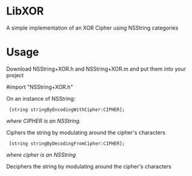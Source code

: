 LibXOR
======

A simple implementation of an XOR Cipher using NSString categories


Usage
=====

Download NSString+XOR.h  and  NSString+XOR.m and put them into your project

#import "NSString+XOR.h"


On an instance of NSString:

     [string stringByEncodingWithCipher:CIPHER];

*where CIPHER is an NSString.*

Ciphers the string by modulating around the cipher's characters

     [string stringByDecodingFromCipher:CIPHER];

*where cipher is an NSString*
  
Deciphers the string by modulating around the cipher's characters
     
